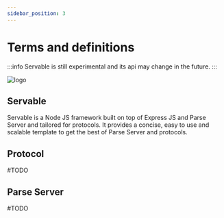 ```yaml
---
sidebar_position: 3
---
```


# Terms and definitions

:::info
Servable is still experimental and its api may change in the future.
:::

![logo](/img/icon.svg)
<!-- ![logo](/img/grasshopper.png) -->
<!-- <img src="/img/2452897.png" alt="servable" style={{ width:'200px' }}/>
<img src="/img/plus2.png" alt="plus" style={{ width:'50px', paddingBottom: 70, marginLeft: 30, marginRight: 30 }}/>
<img src="/img/grasshopper.png" alt="protocols" style={{ width:'200px' }}/> -->


## Servable
Servable is a Node JS framework built on top of Express JS and Parse Server and tailored for protocols. It provides a concise, easy to use and scalable template to get the best of Parse Server and protocols.

## Protocol
#TODO

## Parse Server
#TODO